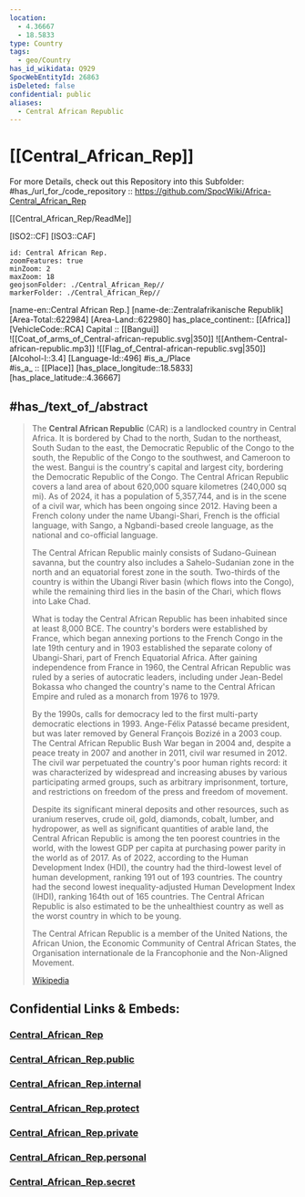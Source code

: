 ```yaml
---
location:
  - 4.36667
  - 18.5833
type: Country
tags:
  - geo/Country
has_id_wikidata: Q929
SpocWebEntityId: 26863
isDeleted: false
confidential: public
aliases:
  - Central African Republic
---
```


# [[Central_African_Rep]] 

For more Details, check out this Repository into this Subfolder: 
#has_/url_for_/code_repository :: https://github.com/SpocWiki/Africa-Central_African_Rep  

[[Central_African_Rep/ReadMe]] 



[ISO2::CF]
[ISO3::CAF]
```leaflet
id: Central African Rep.
zoomFeatures: true 
minZoom: 2 
maxZoom: 18
geojsonFolder: ./Central_African_Rep//
markerFolder: ./Central_African_Rep//
```

[name-en::Central African Rep.]
[name-de::Zentralafrikanische Republik]
[Area-Total::622984]
[Area-Land::622980]
has_place_continent:: [[Africa]]  
[VehicleCode::RCA]
Capital :: [[Bangui]]  
![[Coat_of_arms_of_Central-african-republic.svg|350]]
![[Anthem-Central-african-republic.mp3]]
![[Flag_of_Central-african-republic.svg|350]]
[Alcohol-l::3.4]
[Language-Id::496]
#is_a_/Place  
#is_a_ :: [[Place]] 
[has_place_longitude::18.5833]
[has_place_latitude::4.36667]


## #has_/text_of_/abstract 

> The **Central African Republic** (CAR) is a landlocked country in Central Africa. It is bordered by Chad to the north, Sudan to the northeast, South Sudan to the east, the Democratic Republic of the Congo to the south, the Republic of the Congo to the southwest, and Cameroon to the west. Bangui is the country's capital and largest city, bordering the Democratic Republic of the Congo. The Central African Republic covers a land area of about 620,000 square kilometres (240,000 sq mi). As of 2024, it has a population of 5,357,744, and is in the scene of a civil war, which has been ongoing since 2012. Having been a French colony under the name Ubangi-Shari, French is the official language, with Sango, a Ngbandi-based creole language, as the national and co-official language.  
>
> The Central African Republic mainly consists of Sudano-Guinean savanna, but the country also includes a Sahelo-Sudanian zone in the north and an equatorial forest zone in the south. Two-thirds of the country is within the Ubangi River basin (which flows into the Congo), while the remaining third lies in the basin of the Chari, which flows into Lake Chad.
>
> What is today the Central African Republic has been inhabited since at least 8,000 BCE. The country's borders were established by France, which began annexing portions to the French Congo in the late 19th century and in 1903 established the separate colony of Ubangi-Shari, part of French Equatorial Africa. After gaining independence from France in 1960, the Central African Republic was ruled by a series of autocratic leaders, including under Jean-Bedel Bokassa who changed the country's name to the Central African Empire and ruled as a monarch from 1976 to 1979. 
>
> By the 1990s, calls for democracy led to the first multi-party democratic elections in 1993. Ange-Félix Patassé became president, but was later removed by General François Bozizé in a 2003 coup. The Central African Republic Bush War began in 2004 and, despite a peace treaty in 2007 and another in 2011, civil war resumed in 2012. The civil war perpetuated the country's poor human rights record: it was characterized by widespread and increasing abuses by various participating armed groups, such as arbitrary imprisonment, torture, and restrictions on freedom of the press and freedom of movement.
>
> Despite its significant mineral deposits and other resources, such as uranium reserves, crude oil, gold, diamonds, cobalt, lumber, and hydropower, as well as significant quantities of arable land, the Central African Republic is among the ten poorest countries in the world, with the lowest GDP per capita at purchasing power parity in the world as of 2017. As of 2022, according to the Human Development Index (HDI), the country had the third-lowest level of human development, ranking 191 out of 193 countries. The country had the second lowest inequality-adjusted Human Development Index (IHDI), ranking 164th out of 165 countries. The Central African Republic is also estimated to be the unhealthiest country as well as the worst country in which to be young.
>
> The Central African Republic is a member of the United Nations, the African Union, the Economic Community of Central African States, the Organisation internationale de la Francophonie and the Non-Aligned Movement.
>
> [Wikipedia](https://en.wikipedia.org/wiki/Central%20African%20Republic) 


## Confidential Links & Embeds: 

### [Central_African_Rep](/_Standards/Earth/Continent/Africa/Africa~Central/Central_African_Rep.md) 

### [Central_African_Rep.public](/_public/Earth/Continent/Africa/Africa~Central/Central_African_Rep.public.md) 

### [Central_African_Rep.internal](/_internal/Earth/Continent/Africa/Africa~Central/Central_African_Rep.internal.md) 

### [Central_African_Rep.protect](/_protect/Earth/Continent/Africa/Africa~Central/Central_African_Rep.protect.md) 

### [Central_African_Rep.private](/_private/Earth/Continent/Africa/Africa~Central/Central_African_Rep.private.md) 

### [Central_African_Rep.personal](/_personal/Earth/Continent/Africa/Africa~Central/Central_African_Rep.personal.md) 

### [Central_African_Rep.secret](/_secret/Earth/Continent/Africa/Africa~Central/Central_African_Rep.secret.md)

